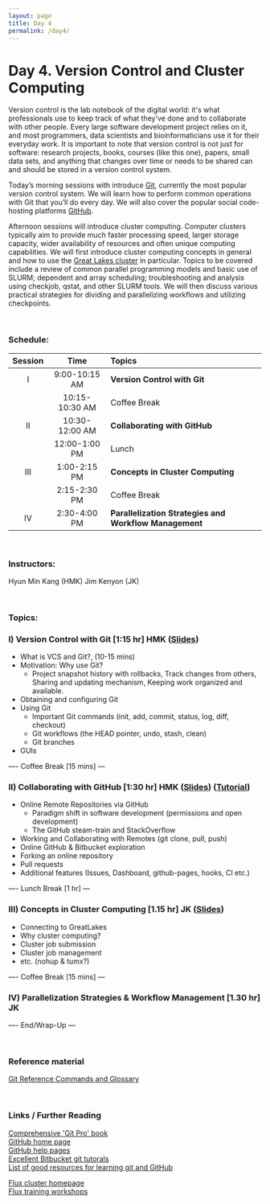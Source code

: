 ```yaml
---
layout: page
title: Day 4
permalink: /day4/
---
```


# Day 4. Version Control and Cluster Computing
Version control is the lab notebook of the digital world: it's what professionals use to keep track of what they've done and to collaborate with other people. Every large software development project relies on it, and most programmers, data scientists and bioinformaticians use it for their everyday work. It is important to note that version control is not just for software: research projects, books, courses (like this one), papers, small data sets, and anything that changes over time or needs to be shared can and should be stored in a version control system.

Today’s morning sessions with introduce [Git](https://git-scm.com/), currently the most popular version control system. We will learn how to perform common operations with Git that you’ll do every day. We will also cover the popular social code-hosting platforms [GitHub](https://github.com/).

Afternoon sessions will introduce cluster computing. Computer clusters
typically aim to provide much faster processing speed, larger storage
capacity, wider availability of resources and often unique computing
capabilities. We will first introduce cluster computing concepts in
general and how to use the [Great Lakes cluster](https://arc-ts.umich.edu/greatlakes/) in particular. Topics to be covered include a review of common parallel programming models and basic use of SLURM; dependent and array scheduling; troubleshooting and analysis using checkjob, qstat, and other SLURM tools. We will then discuss various practical strategies for dividing and parallelizing workflows and utilizing checkpoints.

<br>

### Schedule:

| Session | Time             | Topics                                                   | 
| :-----: |:----------------:| :--------------------------------------------------------| 
| I       | 9:00-10:15 AM    | **Version Control with Git**                             | 
|         | 10:15-10:30 AM   | Coffee Break                                             | 
| II      | 10:30-12:00 AM   | **Collaborating with GitHub**                            | 
|         | 12:00-1:00 PM    | Lunch                                                    | 
| III     | 1:00-2:15 PM     | **Concepts in Cluster Computing**                        | 
|         | 2:15-2:30 PM     | Coffee Break                                             | 
| IV      | 2:30-4:00 PM     | **Parallelization Strategies and Workflow Management**   | 


<br>

### Instructors:
Hyun Min Kang (HMK)
Jim Kenyon (JK)

<br>

### Topics:

### I)   Version Control with Git [1:15 hr]  HMK ([Slides](../class-material/bios606_day4_git_part1.pdf))
- What is VCS and Git?,  (10-15 mins)
- Motivation: Why use Git?
  - Project snapshot history with rollbacks, Track changes from others, Sharing and updating mechanism, Keeping work organized and available.
- Obtaining and configuring Git
- Using Git
  - Important Git commands (init, add, commit, status, log, diff, checkout)
  - Git workflows (the HEAD pointer, undo, stash, clean)
  - Git branches
- GUIs

—- Coffee Break [15 mins] —

### II)   Collaborating with GitHub [1:30 hr]  HMK ([Slides](../class-material/bios606_day4_git_part2.pdf)) ([Tutorial](https://github.com/hyunminkang/bioboot-demo-2019))
- Online Remote Repositories via GitHub
  - Paradigm shift in software development (permissions and open development)
  - The GitHub steam-train and StackOverflow 
- Working and Collaborating with Remotes (git clone, pull, push)
- Online GitHub & Bitbucket exploration
- Forking an online repository
- Pull requests
- Additional features (Issues, Dashboard, github-pages, hooks, CI etc.)
 
—- Lunch Break [1 hr] —

### III)   Concepts in Cluster Computing [1.15 hr]  JK  ([Slides](../class-material/slides_day4_greatlakes.pdf))
- Connecting to GreatLakes
- Why cluster computing? 
- Cluster job submission
- Cluster job management
- etc. (nohup & tumx?)

—- Coffee Break [15 mins] —

### IV)   Parallelization Strategies & Workflow Management [1.30 hr] JK
<!-- - [Using Clusters for Exploring Large Data Datasets](../class-material/day4-clusters.html) -->

—- End/Wrap-Up —

<br>

### Reference material
[Git Reference Commands and Glossary](https://scotch.io/bar-talk/git-cheat-sheet)  

<br>

### Links / Further Reading

[Comprehensive 'Git Pro' book](http://git-scm.com/book/en/v2/)  
[GitHub home page](https://github.com/)  
[GitHub help pages](https://help.github.com/)  
[Excellent Bitbucket git tutorals](https://www.atlassian.com/git/)   
[List of good resources for learning git and GitHub](https://help.github.com/articles/good-resources-for-learning-git-and-github/)  

[Flux cluster homepage](http://arc-ts.umich.edu/flux/)  
[Flux training workshops](http://arc-ts.umich.edu/training-workshops/)  

  

